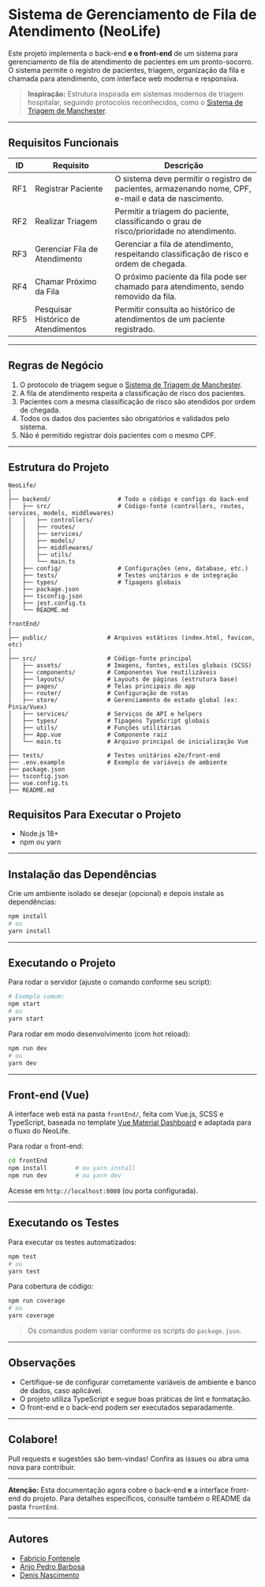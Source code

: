 # Sistema de Gerenciamento de Fila de Atendimento (NeoLife)

Este projeto implementa o back-end **e o front-end** de um sistema para gerenciamento de fila de atendimento de pacientes em um pronto-socorro. O sistema permite o registro de pacientes, triagem, organização da fila e chamada para atendimento, com interface web moderna e responsiva.

> **Inspiração:** Estrutura inspirada em sistemas modernos de triagem hospitalar, seguindo protocolos reconhecidos, como o [Sistema de Triagem de Manchester](https://artmed.com.br/artigos/triagem-e-classificacao-de-risco-atuacao-do-enfermeiro).

---

## Requisitos Funcionais

| ID  | Requisito                           | Descrição                                                                                                                                           |
|-----|-------------------------------------|-----------------------------------------------------------------------------------------------------------------------------------------------------|
| RF1 | Registrar Paciente                  | O sistema deve permitir o registro de pacientes, armazenando nome, CPF, e-mail e data de nascimento.                                                |
| RF2 | Realizar Triagem                    | Permitir a triagem do paciente, classificando o grau de risco/prioridade no atendimento.                                                            |
| RF3 | Gerenciar Fila de Atendimento       | Gerenciar a fila de atendimento, respeitando classificação de risco e ordem de chegada.                                                             |
| RF4 | Chamar Próximo da Fila              | O próximo paciente da fila pode ser chamado para atendimento, sendo removido da fila.                                                               |
| RF5 | Pesquisar Histórico de Atendimentos | Permitir consulta ao histórico de atendimentos de um paciente registrado.                                                                           |

---

## Regras de Negócio

1. O protocolo de triagem segue o [Sistema de Triagem de Manchester](https://artmed.com.br/artigos/triagem-e-classificacao-de-risco-atuacao-do-enfermeiro).
2. A fila de atendimento respeita a classificação de risco dos pacientes.
3. Pacientes com a mesma classificação de risco são atendidos por ordem de chegada.
4. Todos os dados dos pacientes são obrigatórios e validados pelo sistema.
5. Não é permitido registrar dois pacientes com o mesmo CPF.

---

## Estrutura do Projeto

```
NeoLife/
│
├── backend/                   # Todo o código e configs do back-end
│   ├── src/                   # Código-fonte (controllers, routes, services, models, middlewares)
│   │   ├── controllers/
│   │   ├── routes/
│   │   ├── services/
│   │   ├── models/
│   │   ├── middlewares/
│   │   ├── utils/
│   │   └── main.ts
│   ├── config/                # Configurações (env, database, etc.)
│   ├── tests/                 # Testes unitários e de integração
│   ├── types/                 # Tipagens globais
│   ├── package.json
│   ├── tsconfig.json
│   ├── jest.config.ts
│   └── README.md
│
frontEnd/
│
├── public/                 # Arquivos estáticos (index.html, favicon, etc)
│
├── src/                    # Código-fonte principal
│   ├── assets/             # Imagens, fontes, estilos globais (SCSS)
│   ├── components/         # Componentes Vue reutilizáveis
│   ├── layouts/            # Layouts de páginas (estrutura base)
│   ├── pages/              # Telas principais do app
│   ├── router/             # Configuração de rotas
│   ├── store/              # Gerenciamento de estado global (ex: Pinia/Vuex)
│   ├── services/           # Serviços de API e helpers
│   ├── types/              # Tipagens TypeScript globais
│   ├── utils/              # Funções utilitárias
│   ├── App.vue             # Componente raiz
│   └── main.ts             # Arquivo principal de inicialização Vue
│
├── tests/                  # Testes unitários e2e/front-end
├── .env.example            # Exemplo de variáveis de ambiente
├── package.json
├── tsconfig.json
├── vue.config.ts          
├── README.md
```

## Requisitos Para Executar o Projeto

- Node.js 18+
- npm ou yarn

---

## Instalação das Dependências

Crie um ambiente isolado se desejar (opcional) e depois instale as dependências:

```bash
npm install
# ou
yarn install
```

---

## Executando o Projeto

Para rodar o servidor (ajuste o comando conforme seu script):

```bash
# Exemplo comum:
npm start
# ou
yarn start
```

Para rodar em modo desenvolvimento (com hot reload):

```bash
npm run dev
# ou
yarn dev
```

---

## Front-end (Vue)

A interface web está na pasta `frontEnd/`, feita com Vue.js, SCSS e TypeScript, baseada no template [Vue Material Dashboard](https://www.creative-tim.com/product/vue-material-dashboard) e adaptada para o fluxo do NeoLife.

Para rodar o front-end:

```bash
cd frontEnd
npm install        # ou yarn install
npm run dev        # ou yarn dev
```

Acesse em `http://localhost:8080` (ou porta configurada).

---

## Executando os Testes

Para executar os testes automatizados:

```bash
npm test
# ou
yarn test
```

Para cobertura de código:

```bash
npm run coverage
# ou
yarn coverage
```

> Os comandos podem variar conforme os scripts do `package.json`.

---

## Observações

- Certifique-se de configurar corretamente variáveis de ambiente e banco de dados, caso aplicável.
- O projeto utiliza TypeScript e segue boas práticas de lint e formatação.
- O front-end e o back-end podem ser executados separadamente.

---

## Colabore!

Pull requests e sugestões são bem-vindas! Confira as issues ou abra uma nova para contribuir.

---

**Atenção:** Esta documentação agora cobre o back-end **e** a interface front-end do projeto. Para detalhes específicos, consulte também o README da pasta `frontEnd`.

---

## Autores

- [Fabricio Fontenele](https://github.com/Fabricio-Fontenele)
- [Anjo Pedro Barbosa](https://github.com/oAnjophb)
- [Denis Nascimento](https://github.com/Denisnascimentor)
